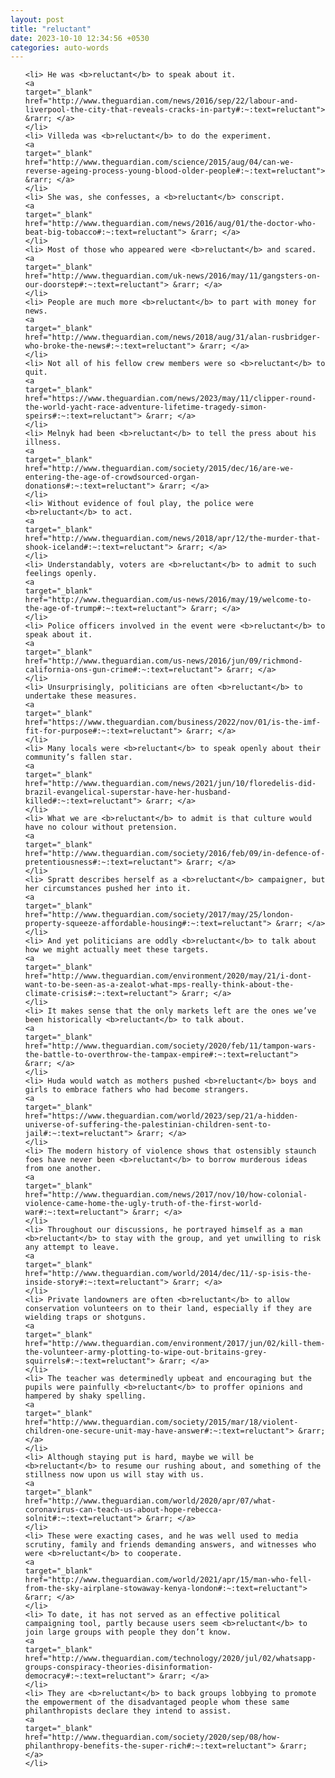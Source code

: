 ```yaml
---
layout: post
title: "reluctant"
date: 2023-10-10 12:34:56 +0530
categories: auto-words
---
```

<ol>

    <li> He was <b>reluctant</b> to speak about it.
    <a 
    target="_blank" 
    href="http://www.theguardian.com/news/2016/sep/22/labour-and-liverpool-the-city-that-reveals-cracks-in-party#:~:text=reluctant"> &rarr; </a>
    </li>
    <li> Villeda was <b>reluctant</b> to do the experiment.
    <a 
    target="_blank" 
    href="http://www.theguardian.com/science/2015/aug/04/can-we-reverse-ageing-process-young-blood-older-people#:~:text=reluctant"> &rarr; </a>
    </li>
    <li> She was, she confesses, a <b>reluctant</b> conscript.
    <a 
    target="_blank" 
    href="http://www.theguardian.com/news/2016/aug/01/the-doctor-who-beat-big-tobacco#:~:text=reluctant"> &rarr; </a>
    </li>
    <li> Most of those who appeared were <b>reluctant</b> and scared.
    <a 
    target="_blank" 
    href="http://www.theguardian.com/uk-news/2016/may/11/gangsters-on-our-doorstep#:~:text=reluctant"> &rarr; </a>
    </li>
    <li> People are much more <b>reluctant</b> to part with money for news.
    <a 
    target="_blank" 
    href="http://www.theguardian.com/news/2018/aug/31/alan-rusbridger-who-broke-the-news#:~:text=reluctant"> &rarr; </a>
    </li>
    <li> Not all of his fellow crew members were so <b>reluctant</b> to quit.
    <a 
    target="_blank" 
    href="https://www.theguardian.com/news/2023/may/11/clipper-round-the-world-yacht-race-adventure-lifetime-tragedy-simon-speirs#:~:text=reluctant"> &rarr; </a>
    </li>
    <li> Melnyk had been <b>reluctant</b> to tell the press about his illness.
    <a 
    target="_blank" 
    href="http://www.theguardian.com/society/2015/dec/16/are-we-entering-the-age-of-crowdsourced-organ-donations#:~:text=reluctant"> &rarr; </a>
    </li>
    <li> Without evidence of foul play, the police were <b>reluctant</b> to act.
    <a 
    target="_blank" 
    href="http://www.theguardian.com/news/2018/apr/12/the-murder-that-shook-iceland#:~:text=reluctant"> &rarr; </a>
    </li>
    <li> Understandably, voters are <b>reluctant</b> to admit to such feelings openly.
    <a 
    target="_blank" 
    href="http://www.theguardian.com/us-news/2016/may/19/welcome-to-the-age-of-trump#:~:text=reluctant"> &rarr; </a>
    </li>
    <li> Police officers involved in the event were <b>reluctant</b> to speak about it.
    <a 
    target="_blank" 
    href="http://www.theguardian.com/us-news/2016/jun/09/richmond-california-ons-gun-crime#:~:text=reluctant"> &rarr; </a>
    </li>
    <li> Unsurprisingly, politicians are often <b>reluctant</b> to undertake these measures.
    <a 
    target="_blank" 
    href="https://www.theguardian.com/business/2022/nov/01/is-the-imf-fit-for-purpose#:~:text=reluctant"> &rarr; </a>
    </li>
    <li> Many locals were <b>reluctant</b> to speak openly about their community’s fallen star.
    <a 
    target="_blank" 
    href="http://www.theguardian.com/news/2021/jun/10/floredelis-did-brazil-evangelical-superstar-have-her-husband-killed#:~:text=reluctant"> &rarr; </a>
    </li>
    <li> What we are <b>reluctant</b> to admit is that culture would have no colour without pretension.
    <a 
    target="_blank" 
    href="http://www.theguardian.com/society/2016/feb/09/in-defence-of-pretentiousness#:~:text=reluctant"> &rarr; </a>
    </li>
    <li> Spratt describes herself as a <b>reluctant</b> campaigner, but her circumstances pushed her into it.
    <a 
    target="_blank" 
    href="http://www.theguardian.com/society/2017/may/25/london-property-squeeze-affordable-housing#:~:text=reluctant"> &rarr; </a>
    </li>
    <li> And yet politicians are oddly <b>reluctant</b> to talk about how we might actually meet these targets.
    <a 
    target="_blank" 
    href="http://www.theguardian.com/environment/2020/may/21/i-dont-want-to-be-seen-as-a-zealot-what-mps-really-think-about-the-climate-crisis#:~:text=reluctant"> &rarr; </a>
    </li>
    <li> It makes sense that the only markets left are the ones we’ve been historically <b>reluctant</b> to talk about.
    <a 
    target="_blank" 
    href="http://www.theguardian.com/society/2020/feb/11/tampon-wars-the-battle-to-overthrow-the-tampax-empire#:~:text=reluctant"> &rarr; </a>
    </li>
    <li> Huda would watch as mothers pushed <b>reluctant</b> boys and girls to embrace fathers who had become strangers.
    <a 
    target="_blank" 
    href="https://www.theguardian.com/world/2023/sep/21/a-hidden-universe-of-suffering-the-palestinian-children-sent-to-jail#:~:text=reluctant"> &rarr; </a>
    </li>
    <li> The modern history of violence shows that ostensibly staunch foes have never been <b>reluctant</b> to borrow murderous ideas from one another.
    <a 
    target="_blank" 
    href="http://www.theguardian.com/news/2017/nov/10/how-colonial-violence-came-home-the-ugly-truth-of-the-first-world-war#:~:text=reluctant"> &rarr; </a>
    </li>
    <li> Throughout our discussions, he portrayed himself as a man <b>reluctant</b> to stay with the group, and yet unwilling to risk any attempt to leave.
    <a 
    target="_blank" 
    href="http://www.theguardian.com/world/2014/dec/11/-sp-isis-the-inside-story#:~:text=reluctant"> &rarr; </a>
    </li>
    <li> Private landowners are often <b>reluctant</b> to allow conservation volunteers on to their land, especially if they are wielding traps or shotguns.
    <a 
    target="_blank" 
    href="http://www.theguardian.com/environment/2017/jun/02/kill-them-the-volunteer-army-plotting-to-wipe-out-britains-grey-squirrels#:~:text=reluctant"> &rarr; </a>
    </li>
    <li> The teacher was determinedly upbeat and encouraging but the pupils were painfully <b>reluctant</b> to proffer opinions and hampered by shaky spelling.
    <a 
    target="_blank" 
    href="http://www.theguardian.com/society/2015/mar/18/violent-children-one-secure-unit-may-have-answer#:~:text=reluctant"> &rarr; </a>
    </li>
    <li> Although staying put is hard, maybe we will be <b>reluctant</b> to resume our rushing about, and something of the stillness now upon us will stay with us.
    <a 
    target="_blank" 
    href="http://www.theguardian.com/world/2020/apr/07/what-coronavirus-can-teach-us-about-hope-rebecca-solnit#:~:text=reluctant"> &rarr; </a>
    </li>
    <li> These were exacting cases, and he was well used to media scrutiny, family and friends demanding answers, and witnesses who were <b>reluctant</b> to cooperate.
    <a 
    target="_blank" 
    href="http://www.theguardian.com/world/2021/apr/15/man-who-fell-from-the-sky-airplane-stowaway-kenya-london#:~:text=reluctant"> &rarr; </a>
    </li>
    <li> To date, it has not served as an effective political campaigning tool, partly because users seem <b>reluctant</b> to join large groups with people they don’t know.
    <a 
    target="_blank" 
    href="http://www.theguardian.com/technology/2020/jul/02/whatsapp-groups-conspiracy-theories-disinformation-democracy#:~:text=reluctant"> &rarr; </a>
    </li>
    <li> They are <b>reluctant</b> to back groups lobbying to promote the empowerment of the disadvantaged people whom these same philanthropists declare they intend to assist.
    <a 
    target="_blank" 
    href="http://www.theguardian.com/society/2020/sep/08/how-philanthropy-benefits-the-super-rich#:~:text=reluctant"> &rarr; </a>
    </li>